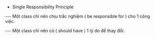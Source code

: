 - Single Responsibility Principle

--- Một class chỉ nên chịu trắc nghiệm ( be responsible for ) cho 1 công việc.

--- Một class chỉ nên có ( should have ) 1 lý do để thay đổi.
